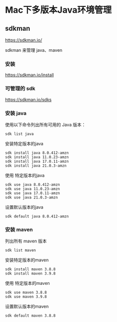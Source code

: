 # Mac下多版本Java环境管理

## sdkman

https://sdkman.io/

sdkman 来管理 java、maven

### 安装

https://sdkman.io/install

### 可管理的 sdk

https://sdkman.io/sdks

### 安装 java

使用以下命令列出所有可用的 Java 版本：

```shell
sdk list java
```

安装特定版本的java

```shell
sdk install java 8.0.412-amzn
sdk install java 11.0.23-amzn
sdk install java 17.0.11-amzn
sdk install java 21.0.3-amzn
```

使用 特定版本的java

```shell
sdk use java 8.0.412-amzn
sdk use java 11.0.23-amzn
sdk use java 17.0.11-amzn
sdk use java 21.0.3-amzn
```

设置默认版本的java


```shell
sdk default java 8.0.412-amzn
```

### 安装 maven

列出所有 maven 版本

```shell
sdk list maven
```

安装特定版本的maven

```shell
sdk install maven 3.8.8
sdk install maven 3.9.8
```

使用 特定版本的maven

```shell
sdk use maven 3.8.8
sdk use maven 3.9.8
```


设置默认版本的maven

```shell
sdk default maven 3.8.8
```
